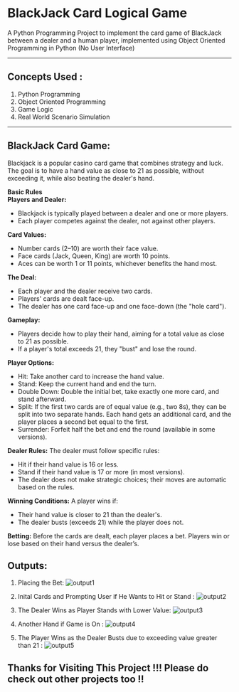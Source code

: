 # BlackJack Card Logical Game  
A Python Programming Project to implement the card game of BlackJack between a dealer and a human player, implemented using Object Oriented Programming in Python (No User Interface)
<hr>

## Concepts Used : 
1) Python Programming
2) Object Oriented Programming
3) Game Logic
4) Real World Scenario Simulation
<hr>

## BlackJack Card Game:
<p>Blackjack is a popular casino card game that combines strategy and luck. The goal is to have a hand value as close to 21 as possible, without exceeding it, while also beating the dealer's hand.

<b>Basic Rules</b><br>
<b>Players and Dealer:</b>

- Blackjack is typically played between a dealer and one or more players.
- Each player competes against the dealer, not against other players.

<b>Card Values:</b>

- Number cards (2–10) are worth their face value.
- Face cards (Jack, Queen, King) are worth 10 points.
- Aces can be worth 1 or 11 points, whichever benefits the hand most.

<b>The Deal:</b>

- Each player and the dealer receive two cards.
- Players' cards are dealt face-up.
- The dealer has one card face-up and one face-down (the "hole card").

<b>Gameplay:</b>

- Players decide how to play their hand, aiming for a total value as close to 21 as possible.
- If a player's total exceeds 21, they "bust" and lose the round.

<b>Player Options:</b>
- Hit: Take another card to increase the hand value.
- Stand: Keep the current hand and end the turn.
- Double Down: Double the initial bet, take exactly one more card, and stand afterward.
- Split: If the first two cards are of equal value (e.g., two 8s), they can be split into two separate hands. Each hand gets an additional card, and the player places a second bet equal to the first.
- Surrender: Forfeit half the bet and end the round (available in some versions).

<b>Dealer Rules:</b>
The dealer must follow specific rules:

- Hit if their hand value is 16 or less.
- Stand if their hand value is 17 or more (in most versions).
- The dealer does not make strategic choices; their moves are automatic based on the rules.

<b>Winning Conditions:</b>
A player wins if:

- Their hand value is closer to 21 than the dealer's.
- The dealer busts (exceeds 21) while the player does not.

<b>Betting:</b>
Before the cards are dealt, each player places a bet.
Players win or lose based on their hand versus the dealer’s.
</p>

## Outputs:
1) Placing the Bet: 
![output1](https://github.com/user-attachments/assets/e41e0c65-9795-44e9-a4d5-09434cb0e774)

2) Inital Cards and Prompting User if He Wants to Hit or Stand :
![output2](https://github.com/user-attachments/assets/309e5cfb-5009-483d-98fa-f66d4ec4dbe5)

3) The Dealer Wins as Player Stands with Lower Value:
   ![output3](https://github.com/user-attachments/assets/eaaccce6-b3b5-4b0a-9b8a-cbb661088ca6)

4) Another Hand if Game is On : 
![output4](https://github.com/user-attachments/assets/97508f11-1cc0-418a-bf3f-6a6c5973df77)

5) The Player Wins as the Dealer Busts due to exceeding value greater than 21 :
![output5](https://github.com/user-attachments/assets/077eab60-2a32-4065-82b4-ec2802b6f01c)

## Thanks for Visiting This Project !!! Please do check out other projects too !!
